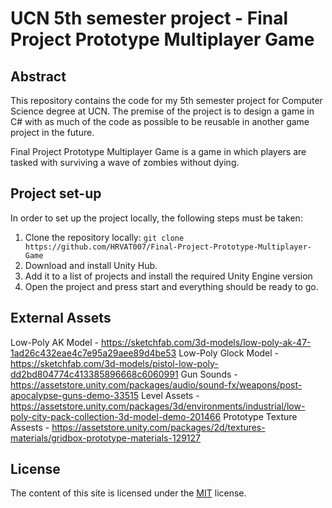 # UCN 5th semester project - Final Project Prototype Multiplayer Game
## Abstract
This repository contains the code for my 5th semester project for Computer Science degree at UCN. The premise of the project is to design a game in C# with as much of the code as possible to be reusable in another game project in the future.

Final Project Prototype Multiplayer Game is a game in which players are tasked with surviving a wave of zombies without dying.

## Project set-up
In order to set up the project locally, the following steps must be taken:
1. Clone the repository locally: `git clone https://github.com/HRVAT007/Final-Project-Prototype-Multiplayer-Game`
2. Download and install Unity Hub.
3. Add it to a list of projects and install the required Unity Engine version
4. Open the project and press start and everything should be ready to go.

## External Assets
Low-Poly AK Model - https://sketchfab.com/3d-models/low-poly-ak-47-1ad26c432eae4c7e95a29aee89d4be53
Low-Poly Glock Model - https://sketchfab.com/3d-models/pistol-low-poly-dd2bd804774c413385896668c6060991
Gun Sounds - https://assetstore.unity.com/packages/audio/sound-fx/weapons/post-apocalypse-guns-demo-33515
Level Assets - https://assetstore.unity.com/packages/3d/environments/industrial/low-poly-city-pack-collection-3d-model-demo-201466
Prototype Texture Assests - https://assetstore.unity.com/packages/2d/textures-materials/gridbox-prototype-materials-129127

## License
The content of this site is licensed under the [MIT](https://choosealicense.com/licenses/mit/) license.
